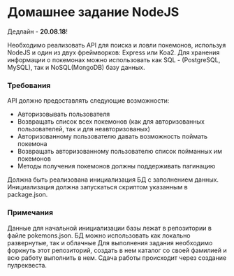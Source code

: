 # Домашнее задание NodeJS

Дедлайн - **20.08.18**!

Необходимо реализовать API для поиска и ловли покемонов, используя NodeJS и один из двух фреймворков: Express или Koa2.
Для хранения информации о покемонах можно использовать как SQL - (PostgreSQL, MySQL), так и NoSQL(MongoDB) базу данных.

### Требования

API должно предоставлять следующие возможности:
  * Авторизовывать пользователя
  * Возвращать список всех покемонов (как для авторизованных пользователей, так и для неавторизованых)
  * Авторизованному пользователю давать возможность поймать покемона
  * Возвращать авторизованному пользователю список пойманных им покемонов
  * Методы получения покемонов должны поддерживать пагинацию

Должна быть реализована инициализация БД с заполнением данных. Инициализация должна запускаться скриптом указанным в package.json.


### Примечания

Данные для начальной инициализации базы лежат в репозитории в файле pokemons.json.
БД можно использовать как локально развернутые, так и облачные
Для выполнения задания необходимо форкнуть этот репозиторий, создать в нем каталог со своей фамилией и всю работу выполнить в нем. Сдача работы происходит через создание пулреквеста.
